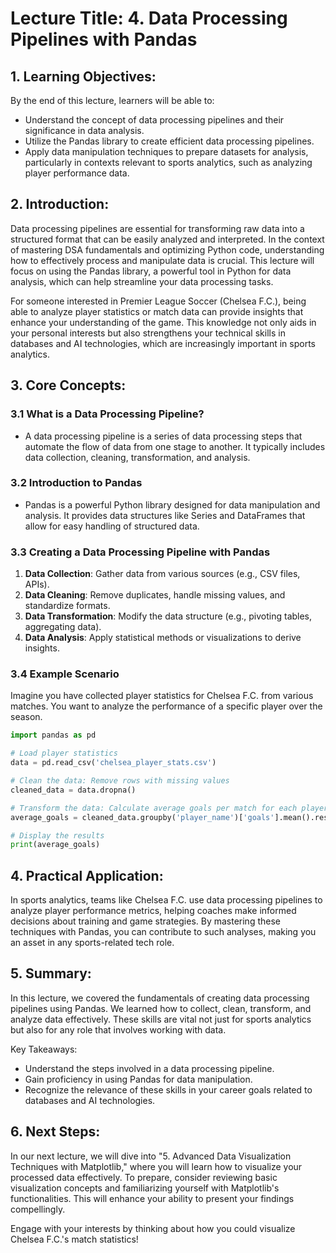 # Lecture Title: 4. Data Processing Pipelines with Pandas

## 1. Learning Objectives:
By the end of this lecture, learners will be able to:
- Understand the concept of data processing pipelines and their significance in data analysis.
- Utilize the Pandas library to create efficient data processing pipelines.
- Apply data manipulation techniques to prepare datasets for analysis, particularly in contexts relevant to sports analytics, such as analyzing player performance data.

## 2. Introduction:
Data processing pipelines are essential for transforming raw data into a structured format that can be easily analyzed and interpreted. In the context of mastering DSA fundamentals and optimizing Python code, understanding how to effectively process and manipulate data is crucial. This lecture will focus on using the Pandas library, a powerful tool in Python for data analysis, which can help streamline your data processing tasks.

For someone interested in Premier League Soccer (Chelsea F.C.), being able to analyze player statistics or match data can provide insights that enhance your understanding of the game. This knowledge not only aids in your personal interests but also strengthens your technical skills in databases and AI technologies, which are increasingly important in sports analytics.

## 3. Core Concepts:
### 3.1 What is a Data Processing Pipeline?
- A data processing pipeline is a series of data processing steps that automate the flow of data from one stage to another. It typically includes data collection, cleaning, transformation, and analysis.

### 3.2 Introduction to Pandas
- Pandas is a powerful Python library designed for data manipulation and analysis. It provides data structures like Series and DataFrames that allow for easy handling of structured data.

### 3.3 Creating a Data Processing Pipeline with Pandas
1. **Data Collection**: Gather data from various sources (e.g., CSV files, APIs).
2. **Data Cleaning**: Remove duplicates, handle missing values, and standardize formats.
3. **Data Transformation**: Modify the data structure (e.g., pivoting tables, aggregating data).
4. **Data Analysis**: Apply statistical methods or visualizations to derive insights.

### 3.4 Example Scenario
Imagine you have collected player statistics for Chelsea F.C. from various matches. You want to analyze the performance of a specific player over the season.

```python
import pandas as pd

# Load player statistics
data = pd.read_csv('chelsea_player_stats.csv')

# Clean the data: Remove rows with missing values
cleaned_data = data.dropna()

# Transform the data: Calculate average goals per match for each player
average_goals = cleaned_data.groupby('player_name')['goals'].mean().reset_index()

# Display the results
print(average_goals)
```

## 4. Practical Application:
In sports analytics, teams like Chelsea F.C. use data processing pipelines to analyze player performance metrics, helping coaches make informed decisions about training and game strategies. By mastering these techniques with Pandas, you can contribute to such analyses, making you an asset in any sports-related tech role.

## 5. Summary:
In this lecture, we covered the fundamentals of creating data processing pipelines using Pandas. We learned how to collect, clean, transform, and analyze data effectively. These skills are vital not just for sports analytics but also for any role that involves working with data.

Key Takeaways:
- Understand the steps involved in a data processing pipeline.
- Gain proficiency in using Pandas for data manipulation.
- Recognize the relevance of these skills in your career goals related to databases and AI technologies.

## 6. Next Steps:
In our next lecture, we will dive into "5. Advanced Data Visualization Techniques with Matplotlib," where you will learn how to visualize your processed data effectively. To prepare, consider reviewing basic visualization concepts and familiarizing yourself with Matplotlib's functionalities. This will enhance your ability to present your findings compellingly.

Engage with your interests by thinking about how you could visualize Chelsea F.C.'s match statistics!
